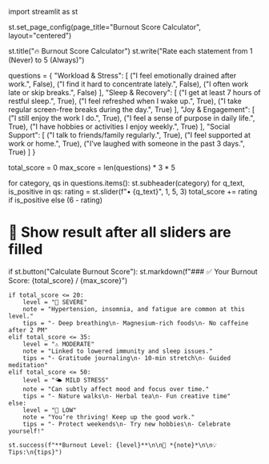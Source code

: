 import streamlit as st

st.set_page_config(page_title="Burnout Score Calculator", layout="centered")

st.title("🔥 Burnout Score Calculator")
st.write("Rate each statement from 1 (Never) to 5 (Always)")

questions = {
    "Workload & Stress": [
        ("I feel emotionally drained after work.", False),
        ("I find it hard to concentrate lately.", False),
        ("I often work late or skip breaks.", False)
    ],
    "Sleep & Recovery": [
        ("I get at least 7 hours of restful sleep.", True),
        ("I feel refreshed when I wake up.", True),
        ("I take regular screen-free breaks during the day.", True)
    ],
    "Joy & Engagement": [
        ("I still enjoy the work I do.", True),
        ("I feel a sense of purpose in daily life.", True),
        ("I have hobbies or activities I enjoy weekly.", True)
    ],
    "Social Support": [
        ("I talk to friends/family regularly.", True),
        ("I feel supported at work or home.", True),
        ("I’ve laughed with someone in the past 3 days.", True)
    ]
}

total_score = 0
max_score = len(questions) * 3 * 5

for category, qs in questions.items():
    st.subheader(category)
    for q_text, is_positive in qs:
        rating = st.slider(f"• {q_text}", 1, 5, 3)
        total_score += rating if is_positive else (6 - rating)

# 🧠 Show result after all sliders are filled
if st.button("Calculate Burnout Score"):
    st.markdown(f"### ✅ Your Burnout Score: {total_score} / {max_score}")

    if total_score <= 20:
        level = "🚨 SEVERE"
        note = "Hypertension, insomnia, and fatigue are common at this level."
        tips = "- Deep breathing\n- Magnesium-rich foods\n- No caffeine after 2 PM"
    elif total_score <= 35:
        level = "⚠️ MODERATE"
        note = "Linked to lowered immunity and sleep issues."
        tips = "- Gratitude journaling\n- 10-min stretch\n- Guided meditation"
    elif total_score <= 50:
        level = "🌤️ MILD STRESS"
        note = "Can subtly affect mood and focus over time."
        tips = "- Nature walks\n- Herbal tea\n- Fun creative time"
    else:
        level = "🌈 LOW"
        note = "You’re thriving! Keep up the good work."
        tips = "- Protect weekends\n- Try new hobbies\n- Celebrate yourself!"

    st.success(f"**Burnout Level: {level}**\n\n🧠 *{note}*\n\n💡 Tips:\n{tips}")

